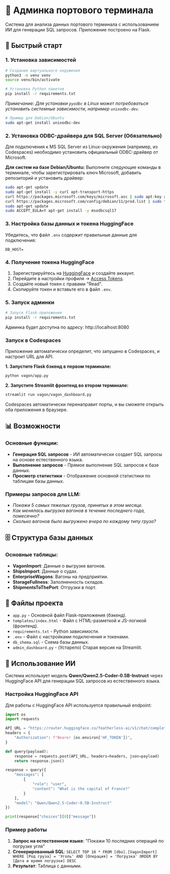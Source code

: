 # 🚢 Админка портового терминала

Система для анализа данных портового терминала с использованием ИИ для генерации SQL запросов. Приложение построено на Flask.

## 🚀 Быстрый старт

### 1. Установка зависимостей

```bash
# Создание виртуального окружения
python3 -m venv venv
source venv/bin/activate

# Установка Python пакетов
pip install -r requirements.txt
```

*Примечание: Для установки `pyodbc` в Linux может потребоваться установить системные зависимости, например `unixodbc-dev`.*
```bash
# Пример для Debian/Ubuntu
sudo apt-get install unixodbc-dev
```

### 2. Установка ODBC-драйвера для SQL Server (Обязательно)

Для подключения к MS SQL Server из Linux-окружения (например, из Codespaces) необходимо установить официальный ODBC-драйвер от Microsoft.

**Для систем на базе Debian/Ubuntu:**
Выполните следующие команды в терминале, чтобы зарегистрировать ключ Microsoft, добавить репозиторий и установить драйвер:
```bash
sudo apt-get update
sudo apt-get install -y curl apt-transport-https
curl https://packages.microsoft.com/keys/microsoft.asc | sudo apt-key add -
curl https://packages.microsoft.com/config/debian/11/prod.list | sudo tee /etc/apt/sources.list.d/mssql-release.list
sudo apt-get update
sudo ACCEPT_EULA=Y apt-get install -y msodbcsql17
```

### 3. Настройка базы данных и токена HuggingFace

Убедитесь, что файл `.env` содержит правильные данные для подключения:

```env
DB_HOST=

```

### 4. Получение токена HuggingFace

1. Зарегистрируйтесь на [HuggingFace](https://huggingface.co/) и создайте аккаунт.
2. Перейдите в настройки профиля -> [Access Tokens](https://huggingface.co/settings/tokens).
3. Создайте новый токен с правами "Read".
4. Скопируйте токен и вставьте его в файл `.env`.

### 5. Запуск админки

```bash
# Запуск Flask-приложения
pip install -r requirements.txt
```

Админка будет доступна по адресу: http://localhost:8080

### Запуск в Codespaces

Приложение автоматически определит, что запущено в Codespaces, и настроит URL для API.

**1. Запустите Flask бэкенд в первом терминале:**
```bash
python vagon/app.py
```

**2. Запустите Streamlit фронтенд во втором терминале:**
```bash
streamlit run vagon/vagon_dashboard.py
```
Codespaces автоматически перенаправит порты, и вы сможете открыть оба приложения в браузере.

## 📊 Возможности

### Основные функции:
- **Генерация SQL запросов** - ИИ автоматически создает SQL запросы на основе естественного языка.
- **Выполнение запросов** - Прямое выполнение SQL запросов к базе данных.
- **Просмотр статистики** - Отображение основной статистики по таблицам базы данных.

### Примеры запросов для LLM:

- *Покажи 5 самых тяжелых грузов, принятых в этом месяце.*
- *Как менялась выгрузка вагонов в течение последнего года, помесячно?*
- *Сколько вагонов было выгружено вчера по каждому типу груза?*

## 🗄️ Структура базы данных

### Основные таблицы:
- **VagonImport**: Данные о выгрузке вагонов.
- **ShipsImport**: Данные о судах.
- **EnterpriseWagons**: Вагоны на предприятии.
- **StorageFullness**: Заполненность складов.
- **ShipmentsToThePort**: Отгрузки в порт.

## 🔧 Файлы проекта

- `app.py` - Основной файл Flask-приложения (бэкенд).
- `templates/index.html` - Файл с HTML-разметкой и JS-логикой (фронтенд).
- `requirements.txt` - Python зависимости.
- `.env` - Файл с настройками подключения и токенами.
- `db_shema.sql` - Схема базы данных.
- `admin_dashboard.py` - (Устарело) Старая версия на Streamlit.

## 🤖 Использование ИИ

Система использует модель **Qwen/Qwen2.5-Coder-0.5B-Instruct** через HuggingFace API для генерации SQL запросов из естественного языка.

### Настройка HuggingFace API

Для работы с HuggingFace API используется правильный endpoint:

```python
import os
import requests

API_URL = "https://router.huggingface.co/featherless-ai/v1/chat/completions"
headers = {
    "Authorization": f"Bearer {os.environ['HF_TOKEN']}",
}

def query(payload):
    response = requests.post(API_URL, headers=headers, json=payload)
    return response.json()

response = query({
    "messages": [
        {
            "role": "user",
            "content": "What is the capital of France?"
        }
    ],
    "model": "Qwen/Qwen2.5-Coder-0.5B-Instruct"
})

print(response["choices"][0]["message"])
```

### Пример работы

1.  **Запрос на естественном языке**: "Покажи 10 последних операций по погрузке угля"
2.  **Сгенерированный SQL**: `SELECT TOP 10 * FROM [dbo].[VagonImport] WHERE [Род груза] = 'Уголь' AND [Операция] = 'Погрузка' ORDER BY [Дата и время погрузки] DESC`
3.  **Результат**: Таблица с данными.

